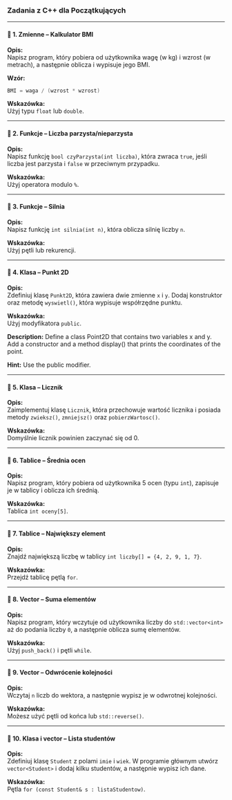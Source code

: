### **Zadania z C++ dla Początkujących**

---

#### 🔹 1. Zmienne – Kalkulator BMI

**Opis:**  
Napisz program, który pobiera od użytkownika wagę (w kg) i wzrost (w metrach), a następnie oblicza i wypisuje jego BMI.

**Wzór:**  
```cpp
BMI = waga / (wzrost * wzrost)
```

**Wskazówka:**  
Użyj typu `float` lub `double`.

---

#### 🔹 2. Funkcje – Liczba parzysta/nieparzysta

**Opis:**  
Napisz funkcję `bool czyParzysta(int liczba)`, która zwraca `true`, jeśli liczba jest parzysta i `false` w przeciwnym przypadku.

**Wskazówka:**  
Użyj operatora modulo `%`.

---

#### 🔹 3. Funkcje – Silnia

**Opis:**  
Napisz funkcję `int silnia(int n)`, która oblicza silnię liczby `n`.

**Wskazówka:**  
Użyj pętli lub rekurencji.

---

#### 🔹 4. Klasa – Punkt 2D

**Opis:**  
Zdefiniuj klasę `Punkt2D`, która zawiera dwie zmienne `x` i `y`. Dodaj konstruktor oraz metodę `wyswietl()`, która wypisuje współrzędne punktu.

**Wskazówka:**  
Użyj modyfikatora `public`.

**Description:**
Define a class Point2D that contains two variables x and y. Add a constructor and a method display() that prints the coordinates of the point.

**Hint:**
Use the public modifier.

---

#### 🔹 5. Klasa – Licznik

**Opis:**  
Zaimplementuj klasę `Licznik`, która przechowuje wartość licznika i posiada metody `zwieksz()`, `zmniejsz()` oraz `pobierzWartosc()`.

**Wskazówka:**  
Domyślnie licznik powinien zaczynać się od 0.

---

#### 🔹 6. Tablice – Średnia ocen

**Opis:**  
Napisz program, który pobiera od użytkownika 5 ocen (typu `int`), zapisuje je w tablicy i oblicza ich średnią.

**Wskazówka:**  
Tablica `int oceny[5]`.

---

#### 🔹 7. Tablice – Największy element

**Opis:**  
Znajdź największą liczbę w tablicy `int liczby[] = {4, 2, 9, 1, 7}`.

**Wskazówka:**  
Przejdź tablicę pętlą `for`.

---

#### 🔹 8. Vector – Suma elementów

**Opis:**  
Napisz program, który wczytuje od użytkownika liczby do `std::vector<int>` aż do podania liczby `0`, a następnie oblicza sumę elementów.

**Wskazówka:**  
Użyj `push_back()` i pętli `while`.

---

#### 🔹 9. Vector – Odwrócenie kolejności

**Opis:**  
Wczytaj `n` liczb do wektora, a następnie wypisz je w odwrotnej kolejności.

**Wskazówka:**  
Możesz użyć pętli od końca lub `std::reverse()`.

---

#### 🔹 10. Klasa i vector – Lista studentów

**Opis:**  
Zdefiniuj klasę `Student` z polami `imie` i `wiek`. W programie głównym utwórz `vector<Student>` i dodaj kilku studentów, a następnie wypisz ich dane.

**Wskazówka:**  
Pętla `for (const Student& s : listaStudentow)`.
